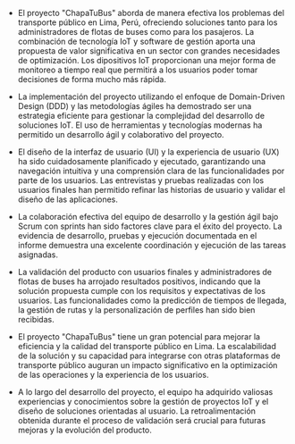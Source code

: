 - El proyecto "ChapaTuBus" aborda de manera efectiva los problemas del transporte público en Lima, Perú, ofreciendo soluciones tanto para los administradores de flotas de buses como para los pasajeros. La combinación de tecnología IoT y software de gestión aporta una propuesta de valor significativa en un sector con grandes necesidades de optimización. Los dipositivos IoT proporcionan una mejor forma de monitoreo a tiempo real que permitirá a los usuarios poder tomar decisiones de forma mucho más rápida.

- La implementación del proyecto utilizando el enfoque de Domain-Driven Design (DDD) y las metodologías ágiles ha demostrado ser una estrategia eficiente para gestionar la complejidad del desarrollo de soluciones IoT. El uso de herramientas y tecnologías modernas ha permitido un desarrollo ágil y colaborativo del proyecto.

- El diseño de la interfaz de usuario (UI) y la experiencia de usuario (UX) ha sido cuidadosamente planificado y ejecutado, garantizando una navegación intuitiva y una comprensión clara de las funcionalidades por parte de los usuarios. Las entrevistas y pruebas realizadas con los usuarios finales han permitido refinar las historias de usuario y validar el diseño de las aplicaciones.

- La colaboración efectiva del equipo de desarrollo y la gestión ágil bajo Scrum con sprints han sido factores clave para el éxito del proyecto. La evidencia de desarrollo, pruebas y ejecución documentada en el informe demuestra una excelente coordinación y ejecución de las tareas asignadas.

- La validación del producto con usuarios finales y administradores de flotas de buses ha arrojado resultados positivos, indicando que la solución propuesta cumple con los requisitos y expectativas de los usuarios. Las funcionalidades como la predicción de tiempos de llegada, la gestión de rutas y la personalización de perfiles han sido bien recibidas.

- El proyecto "ChapaTuBus" tiene un gran potencial para mejorar la eficiencia y la calidad del transporte público en Lima. La escalabilidad de la solución y su capacidad para integrarse con otras plataformas de transporte público auguran un impacto significativo en la optimización de las operaciones y la experiencia de los usuarios.

- A lo largo del desarrollo del proyecto, el equipo ha adquirido valiosas experiencias y conocimientos sobre la gestión de proyectos IoT y el diseño de soluciones orientadas al usuario. La retroalimentación obtenida durante el proceso de validación será crucial para futuras mejoras y la evolución del producto.
